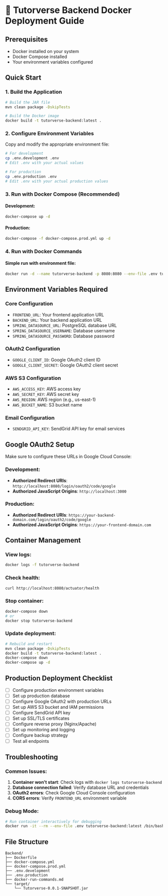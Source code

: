 # 🚀 Tutorverse Backend Docker Deployment Guide

## Prerequisites
- Docker installed on your system
- Docker Compose installed
- Your environment variables configured

## Quick Start

### 1. Build the Application
```bash
# Build the JAR file
mvn clean package -DskipTests

# Build the Docker image
docker build -t tutorverse-backend:latest .
```

### 2. Configure Environment Variables
Copy and modify the appropriate environment file:
```bash
# For development
cp .env.development .env
# Edit .env with your actual values

# For production
cp .env.production .env
# Edit .env with your actual production values
```

### 3. Run with Docker Compose (Recommended)

#### Development:
```bash
docker-compose up -d
```

#### Production:
```bash
docker-compose -f docker-compose.prod.yml up -d
```

### 4. Run with Docker Commands

#### Simple run with environment file:
```bash
docker run -d --name tutorverse-backend -p 8080:8080 --env-file .env tutorverse-backend:latest
```

## Environment Variables Required

### Core Configuration
- `FRONTEND_URL`: Your frontend application URL
- `BACKEND_URL`: Your backend application URL
- `SPRING_DATASOURCE_URL`: PostgreSQL database URL
- `SPRING_DATASOURCE_USERNAME`: Database username
- `SPRING_DATASOURCE_PASSWORD`: Database password

### OAuth2 Configuration
- `GOOGLE_CLIENT_ID`: Google OAuth2 client ID
- `GOOGLE_CLIENT_SECRET`: Google OAuth2 client secret

### AWS S3 Configuration
- `AWS_ACCESS_KEY`: AWS access key
- `AWS_SECRET_KEY`: AWS secret key
- `AWS_REGION`: AWS region (e.g., us-east-1)
- `AWS_BUCKET_NAME`: S3 bucket name

### Email Configuration
- `SENDGRID_API_KEY`: SendGrid API key for email services

## Google OAuth2 Setup

Make sure to configure these URLs in Google Cloud Console:

### Development:
- **Authorized Redirect URIs**: `http://localhost:8080/login/oauth2/code/google`
- **Authorized JavaScript Origins**: `http://localhost:3000`

### Production:
- **Authorized Redirect URIs**: `https://your-backend-domain.com/login/oauth2/code/google`
- **Authorized JavaScript Origins**: `https://your-frontend-domain.com`

## Container Management

### View logs:
```bash
docker logs -f tutorverse-backend
```

### Check health:
```bash
curl http://localhost:8080/actuator/health
```

### Stop container:
```bash
docker-compose down
# or
docker stop tutorverse-backend
```

### Update deployment:
```bash
# Rebuild and restart
mvn clean package -DskipTests
docker build -t tutorverse-backend:latest .
docker-compose down
docker-compose up -d
```

## Production Deployment Checklist

- [ ] Configure production environment variables
- [ ] Set up production database
- [ ] Configure Google OAuth2 with production URLs
- [ ] Set up AWS S3 bucket and IAM permissions
- [ ] Configure SendGrid API key
- [ ] Set up SSL/TLS certificates
- [ ] Configure reverse proxy (Nginx/Apache)
- [ ] Set up monitoring and logging
- [ ] Configure backup strategy
- [ ] Test all endpoints

## Troubleshooting

### Common Issues:

1. **Container won't start**: Check logs with `docker logs tutorverse-backend`
2. **Database connection failed**: Verify database URL and credentials
3. **OAuth2 errors**: Check Google Cloud Console configuration
4. **CORS errors**: Verify `FRONTEND_URL` environment variable

### Debug Mode:
```bash
# Run container interactively for debugging
docker run -it --rm --env-file .env tutorverse-backend:latest /bin/bash
```

## File Structure
```
Backend/
├── Dockerfile
├── docker-compose.yml
├── docker-compose.prod.yml
├── .env.development
├── .env.production
├── docker-run-commands.md
└── target/
    └── Tutorverse-0.0.1-SNAPSHOT.jar
```